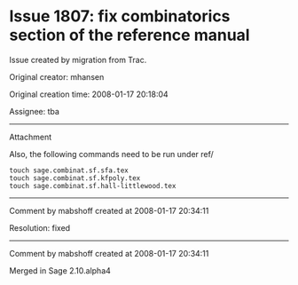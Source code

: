 # Issue 1807: fix combinatorics section of the reference manual

Issue created by migration from Trac.

Original creator: mhansen

Original creation time: 2008-01-17 20:18:04

Assignee: tba




---

Attachment

Also, the following commands need to be run under ref/



```
touch sage.combinat.sf.sfa.tex
touch sage.combinat.sf.kfpoly.tex
touch sage.combinat.sf.hall-littlewood.tex
```



---

Comment by mabshoff created at 2008-01-17 20:34:11

Resolution: fixed


---

Comment by mabshoff created at 2008-01-17 20:34:11

Merged in Sage 2.10.alpha4
